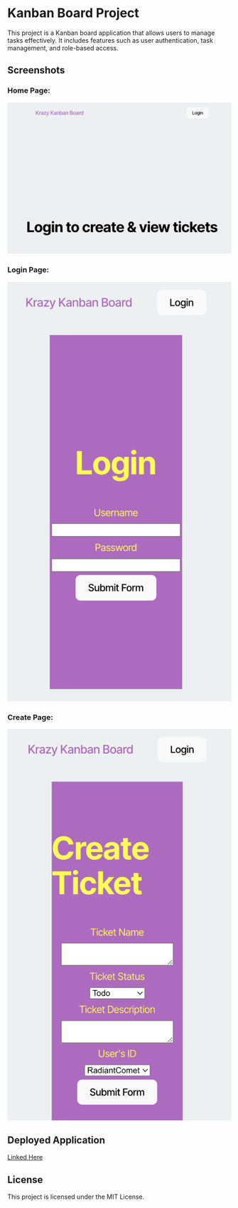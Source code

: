 # Kanban Board Project

This project is a Kanban board application that allows users to manage tasks effectively. It includes features such as user authentication, task management, and role-based access.

## Screenshots

### Home Page:

![Home Page](./Home.png)

### Login Page:
![Login Page](./Login.png)

### Create Page:
![Create Page](./Create.png)

## Deployed Application

[Linked Here](https://kanbanboard1-25vd.onrender.com/)

## **License**
This project is licensed under the MIT License. 

